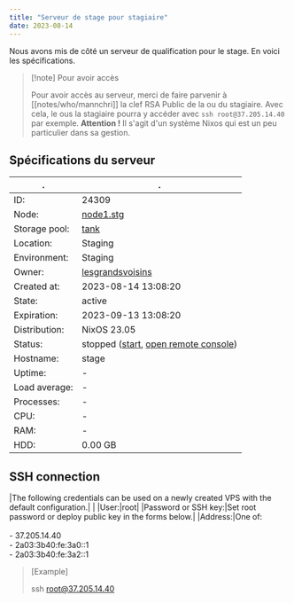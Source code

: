 ```yaml
---
title: "Serveur de stage pour stagiaire"
date: 2023-08-14
---
```


Nous avons mis de côté un serveur de qualification pour le stage. En voici les spécifications. 

> [!note] Pour avoir accès
>
> Pour avoir accès au serveur, merci de faire parvenir à [[notes/who/mannchri]] la clef RSA Public de la ou du stagiaire. Avec cela, le ous la stagiaire pourra y accéder avec `ssh root@37.205.14.40` par exemple. **Attention !** Il s'agit d'un système Nixos qui est un peu particulier dans sa gestion. 
## Spécifications du serveur

| . | . |
| --- | --- |
|ID:|24309|
|Node:|[node1.stg](https://vpsadmin.vpsfree.cz/?page=node&id=400)|
|Storage pool:|[tank](https://vpsadmin.vpsfree.cz/?page=node&id=400)|
|Location:|Staging|
|Environment:|Staging|
|Owner:|[lesgrandsvoisins](https://vpsadmin.vpsfree.cz/?page=adminm&section=members&action=edit&id=5424)|
|Created at:|2023-08-14 13:08:20|
|State:|active|
|Expiration:|2023-09-13 13:08:20|
|Distribution:|NixOS 23.05|
|Status:|stopped ([start](https://vpsadmin.vpsfree.cz/?page=adminvps&action=info&run=start&veid=24309&t=da50cf75e9c662106484f7b36ca166949b44ce0a), [open remote console](https://vpsadmin.vpsfree.cz/?page=console&veid=24309&t=da50cf75e9c662106484f7b36ca166949b44ce0a))|
|Hostname:|stage|
|Uptime:|-|
|Load average:|-|
|Processes:|-|
|CPU:|-|
|RAM:|-|
|HDD:|0.00 GB|


## SSH connection

|The following credentials can be used on a newly created VPS with the default configuration.|   |
|User:|root|
|Password or SSH key:|Set root password or deploy public key in the forms below.|
|Address:|One of:  <br><br>- 37.205.14.40<br>- 2a03:3b40:fe:3a0::1<br>- 2a03:3b40:fe:3a2::1

> [Example]
> 
> ssh root@37.205.14.40



